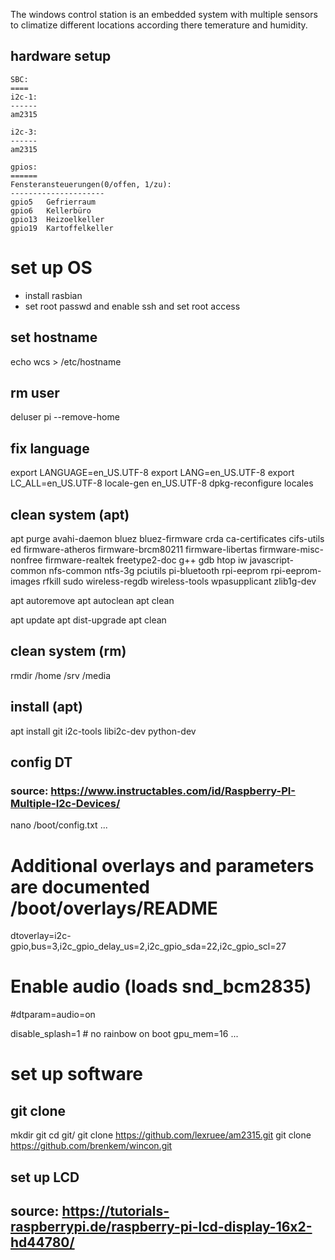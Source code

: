 
The windows control station is an embedded system with multiple sensors
to climatize different locations according there temerature and humidity.


## hardware setup
    SBC:
    ====
    i2c-1:
    ------
    am2315

    i2c-3:
    ------
    am2315

    gpios:
    ======
    Fensteransteuerungen(0/offen, 1/zu):
    ---------------------
    gpio5	Gefrierraum
    gpio6	Kellerbüro
    gpio13	Heizoelkeller
    gpio19	Kartoffelkeller




# set up OS
- install rasbian
- set root passwd and enable ssh and set root access

## set hostname
echo wcs > /etc/hostname

## rm user
deluser pi --remove-home

## fix language
export LANGUAGE=en_US.UTF-8
export LANG=en_US.UTF-8
export LC_ALL=en_US.UTF-8
locale-gen en_US.UTF-8
dpkg-reconfigure locales

## clean system (apt)
apt purge avahi-daemon bluez bluez-firmware crda ca-certificates cifs-utils ed firmware-atheros firmware-brcm80211 firmware-libertas firmware-misc-nonfree firmware-realtek freetype2-doc g++ gdb htop iw javascript-common nfs-common ntfs-3g pciutils pi-bluetooth rpi-eeprom rpi-eeprom-images rfkill sudo wireless-regdb wireless-tools wpasupplicant zlib1g-dev

apt autoremove
apt autoclean
apt clean

apt update
apt dist-upgrade
apt clean

## clean system (rm)
rmdir /home /srv /media

## install (apt)
apt install git i2c-tools libi2c-dev python-dev

## config DT
### source: https://www.instructables.com/id/Raspberry-PI-Multiple-I2c-Devices/
nano /boot/config.txt
...
# Additional overlays and parameters are documented /boot/overlays/README
dtoverlay=i2c-gpio,bus=3,i2c_gpio_delay_us=2,i2c_gpio_sda=22,i2c_gpio_scl=27

# Enable audio (loads snd_bcm2835)
#dtparam=audio=on

disable_splash=1 # no rainbow on boot
gpu_mem=16
...


# set up software
## git clone
mkdir git
cd git/
git clone https://github.com/lexruee/am2315.git
git clone https://github.com/brenkem/wincon.git

## set up LCD
## source: https://tutorials-raspberrypi.de/raspberry-pi-lcd-display-16x2-hd44780/
